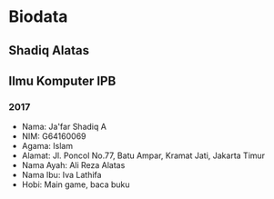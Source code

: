 
 #  Biodata
 ##  Shadiq Alatas
 ##  Ilmu Komputer IPB
 ### 2017

 - Nama: Ja'far Shadiq A
 - NIM: G64160069
 - Agama: Islam
 - Alamat: Jl. Poncol No.77, Batu Ampar, Kramat Jati, Jakarta Timur
 - Nama Ayah: Ali Reza Alatas
 - Nama Ibu: Iva Lathifa
 - Hobi: Main game, baca buku
